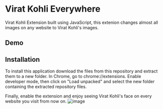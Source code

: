 # Virat Kohli Everywhere
Virat Kohli Extension built using JavaScript, this extenion changes almost all images on any website to Virat Kohli's images.

## Demo



## Installation
To install this application download the files from this repository and extract them to a new folder. In Chrome, go to chrome://extensions. Enable developer mode, then click on "Load unpacked" and select the new folder containing the extracted repository files.

Finally, enable the extension and enjoy seeing Virat Kohli's face on every website you visit from now on.
![image](https://bcciplayerimages.s3.ap-south-1.amazonaws.com/ipl/IPLHeadshot2023/2.png)
